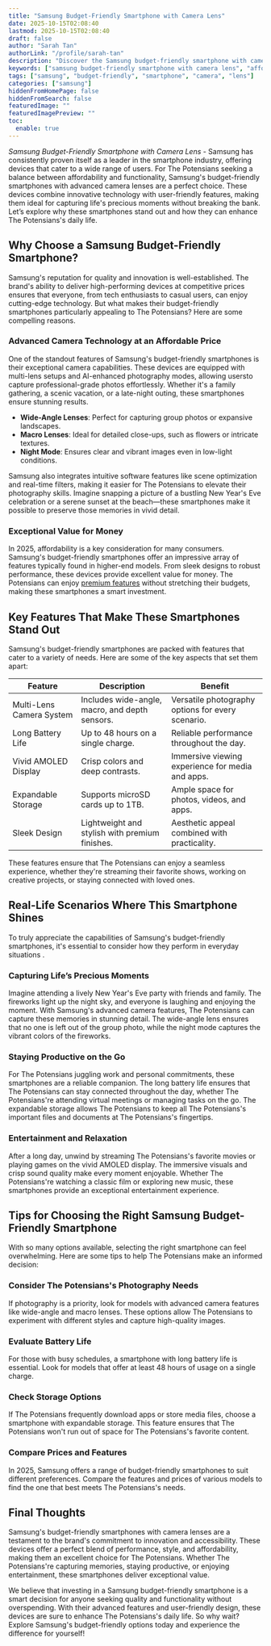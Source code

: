 ```yaml
---
title: "Samsung Budget-Friendly Smartphone with Camera Lens"
date: 2025-10-15T02:08:40
lastmod: 2025-10-15T02:08:40
draft: false
author: "Sarah Tan"
authorLink: "/profile/sarah-tan"
description: "Discover the Samsung budget-friendly smartphone with camera lens, offering stunning photography and great performance at an affordable price."
keywords: ["samsung budget-friendly smartphone with camera lens", "affordable samsung smartphone with camera lens", "best budget samsung smartphone for photography"]
tags: ["samsung", "budget-friendly", "smartphone", "camera", "lens"]
categories: ["samsung"]
hiddenFromHomePage: false
hiddenFromSearch: false
featuredImage: ""
featuredImagePreview: ""
toc:
  enable: true
---
```


*Samsung Budget-Friendly Smartphone with Camera Lens* - Samsung has consistently proven itself as a leader in the smartphone industry, offering devices that cater to a wide range of users. For The Potensians seeking a balance between affordability and functionality, Samsung's budget-friendly smartphones with advanced camera lenses are a perfect choice. These devices combine innovative technology with user-friendly features, making them ideal for capturing life's precious moments without breaking the bank. Let’s explore why these smartphones stand out and how they can enhance The Potensians's daily life.

## Why Choose a Samsung Budget-Friendly Smartphone?

Samsung's reputation for quality and innovation is well-established. The brand's ability to deliver high-performing devices at competitive prices ensures that everyone, from tech enthusiasts to casual users, can enjoy cutting-edge technology. But what makes their budget-friendly smartphones particularly appealing to The Potensians? Here are some compelling reasons.

### Advanced Camera Technology at an Affordable Price

One of the standout features of Samsung's budget-friendly smartphones is their exceptional camera capabilities. These devices are equipped with multi-lens setups and AI-enhanced photography modes, allowing users​ to capture professional-grade photos effortlessly. Whether it's a family gathering, a scenic vacation, or a late-night outing, these smartphones ensure stunning results.

- __Wide-Angle Lenses__: Perfect for capturing group photos or expansive landscapes.
- **Macro Lenses**: Ideal for detailed close-ups, such as flowers or intricate textures.
- __Night Mode__: Ensures clear and vibrant images even in low-light conditions.

Samsung also integrates intuitive software features like scene optimization and real-time filters, making it easier for The Potensians to elevate their photography skills. Imagine snapping a picture of a bustling New Year's Eve celebration or a serene sunset at the beach—these smartphones make it possible to preserve those memories in vivid detail.

### Exceptional Value for Money

In 2025, affordability is a key consideration for many consumers. Samsung's budget-friendly smartphones offer an impressive array of features typically found in higher-end models. From sleek designs to robust performance, these devices provide excellent value for money. The Potensians can enjoy [premium features](/samsung/samsung-flagship-phones-with-premium-features) without stretching their budgets, making these smartphones a smart investment.

## Key Features That Make These Smartphones Stand Out

Samsung's budget-friendly smartphones are packed with features that cater to a variety of needs. Here are some of the key aspects that set them apart:

<div class="table-responsive">
<table class="html-table">
<thead>
<tr>
<th>Feature</th>
<th>Description</th>
<th>Benefit</th>
</tr>
</thead>
<tbody>
<tr>
<td>Multi-Lens Camera System</td>
<td>Includes wide-angle, macro, and depth sensors.</td>
<td>Versatile photography options for every scenario.</td>
</tr>
<tr>
<td>Long Battery Life</td>
<td>Up to 48 hours on a single charge.</td>
<td>Reliable performance throughout the day.</td>
</tr>
<tr>
<td>Vivid AMOLED Display</td>
<td>Crisp colors and deep contrasts.</td>
<td>Immersive viewing experience for media and apps.</td>
</tr>
<tr>
<td>Expandable Storage</td>
<td>Supports microSD cards up to 1TB.</td>
<td>Ample space for photos, videos, and apps.</td>
</tr>
<tr>
<td>Sleek Design</td>
<td>Lightweight and stylish with premium finishes.</td>
<td>Aesthetic appeal combined with practicality.</td>
</tr>
</tbody>
</table>
</div>

These features ensure that The Potensians can enjoy a seamless experience, whether they're streaming their favorite shows, working on creative projects, or staying connected with loved ones. 

## Real-Life Scenarios Where This Smartphone Shines

To truly appreciate the capabilities of Samsung's budget-friendly smartphones, it's essential to consider how they perform in everyday situations .

### Capturing Life’s Precious Moments

Imagine attending a lively New Year's Eve party with friends and family. The fireworks light up the night sky, and everyone is laughing and enjoying the moment. With Samsung's advanced camera features, The Potensians can capture these memories in stunning detail. The wide-angle lens ensures that no one is left out of the group photo, while the night mode captures the vibrant colors of the fireworks.

### Staying Productive on the Go

For The Potensians juggling work and personal commitments, these smartphones are a reliable companion. The long battery life ensures that The Potensians can stay connected throughout the day, whether The Potensians're attending virtual meetings or managing tasks​ on the go. The expandable storage allows The Potensians to keep all The Potensians's important files and documents at The Potensians's fingertips.

### Entertainment and Relaxation

After a long day, unwind by streaming The Potensians's favorite movies or playing games on the vivid AMOLED display. The immersive visuals and crisp sound quality make every moment enjoyable. Whether The Potensians're watching a classic film or exploring new music, these smartphones provide an exceptional entertainment experience.

## Tips for Choosing the Right Samsung Budget-Friendly Smartphone

With so many options available, selecting the right smartphone can feel overwhelming. Here are some tips to help The Potensians make an informed decision:

### Consider The Potensians's Photography Needs

If photography is a priority, look for models with advanced camera features like wide-angle and macro lenses. These options allow The Potensians to experiment with different styles and capture high-quality images.

### Evaluate Battery Life

For those with busy schedules, a smartphone with long battery life is essential.  Look for models that offer at least 48 hours of usage on a single charge.

### Check Storage Options

If The Potensians frequently download apps or store media files, choose a smartphone with expandable storage. This feature ensures that The Potensians won't run out of space for The Potensians's favorite content.

### Compare Prices and Features

In 2025, Samsung offers a range of budget-friendly smartphones to suit different preferences. Compare the features and prices of various models to find the one that best meets The Potensians's needs.

## Final Thoughts

Samsung's budget-friendly smartphones with camera lenses are a testament to the brand's commitment to innovation and accessibility. These devices offer a perfect blend of performance, style, and affordability, making them an excellent choice for The Potensians. Whether The Potensians're capturing memories, staying productive, or enjoying entertainment, these smartphones deliver exceptional value.

We believe that investing in a Samsung budget-friendly smartphone is a smart decision for anyone seeking quality and functionality without overspending. With their advanced features and user-friendly design, these devices are sure to enhance The Potensians's daily life. So why wait? Explore Samsung's budget-friendly options today and experience the difference for yourself!